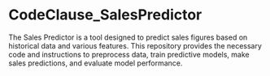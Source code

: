# CodeClause_SalesPredictor
The Sales Predictor is a tool designed to predict sales figures based on historical data and various features. 
This repository provides the necessary code and instructions to preprocess data, train predictive models, make sales predictions, and evaluate model performance.
